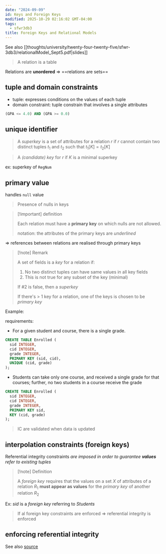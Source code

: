 ```yaml
---
date: "2024-09-09"
id: Keys and Foreign Keys
modified: 2025-10-29 02:16:02 GMT-04:00
tags:
  - sfwr3db3
title: Foreign Keys and Relational Models
---
```


See also [[thoughts/university/twenty-four-twenty-five/sfwr-3db3/relationalModel_Sept5.pdf|slides]]

> A relation is a table

Relations are **unordered** => ==relations are sets==

## tuple and domain constraints

- tuple: expresses conditions on the values of each tuple
- domain constraint: tuple constrain that involves a single attributes

```sql
(GPA <= 4.0) AND (GPA >= 0.0)
```

## unique identifier

> A _superkey_ is a set of attributes for a relation $r$ if $r$ cannot contain two distinct tuples $t_1$ and $t_2$ such that $t_1{[K]} = t_2{[K]}$

> A _(candidate) key_ for $r$ if $K$ is a minimal superkey

ex: superkey of `RegNum`

## primary value

handles `null` value

> Presence of nulls in keys

> [!important] definition
>
> Each relation must have a **primary key** on which nulls are not allowed.
>
> notation: the attributes of the primary keys are _underlined_

=> references between relations are realised through primary keys

> [!note] Remark
>
> A set of fields is a _key_ for a relation if:
>
> 1. No two distinct tuples can have same values in all key fields
> 2. This is not true for any subset of the key (minimal)
>
> If #2 is false, then a _superkey_
>
> If there's > 1 key for a relation, one of the keys is chosen to be _primary key_

Example:

requirements:

- For a given student and course, there is a single grade.

```sql
CREATE TABLE Enrolled (
  sid INTEGER,
  cid INTEGER,
  grade INTEGER,
  PRIMARY KEY (sid, cid),
  UNIQUE (cid, grade)
);
```

- Students can take only one course, and received a single grade for that courses; further, no two students in a course receive the grade

```sql
CREATE TABLE Enrolled (
  sid INTEGER,
  cid INTEGER,
  grade INTEGER,
  PRIMARY KEY sid,
  KEY (cid, grade)
);
```

> IC are validated when data is updated

## interpolation constraints (foreign keys)

Referential integrity constraints _are imposed in order to guarantee **values** refer to existing tuples_

> [!note] Definition
>
> A _foreign key_ requires that the values on a set $X$ of attributes of a relation $R_1$ **must appear as values** for the _primary key_ of another relation $R_2$

Ex: _sid_ is a _foreign key_ referring to _Students_

> If al foreign key constraints are enforced => referential integrity is enforced

## enforcing referential integrity

See also [source](https://www.ibm.com/docs/en/informix-servers/14.10?topic=integrity-referential)
